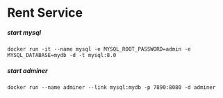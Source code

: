 # Rent Service

##### start mysql
```
docker run -it --name mysql -e MYSQL_ROOT_PASSWORD=admin -e MYSQL_DATABASE=mydb -d -t mysql:8.0
```

##### start adminer
```
docker run --name adminer --link mysql:mydb -p 7890:8080 -d adminer
```
